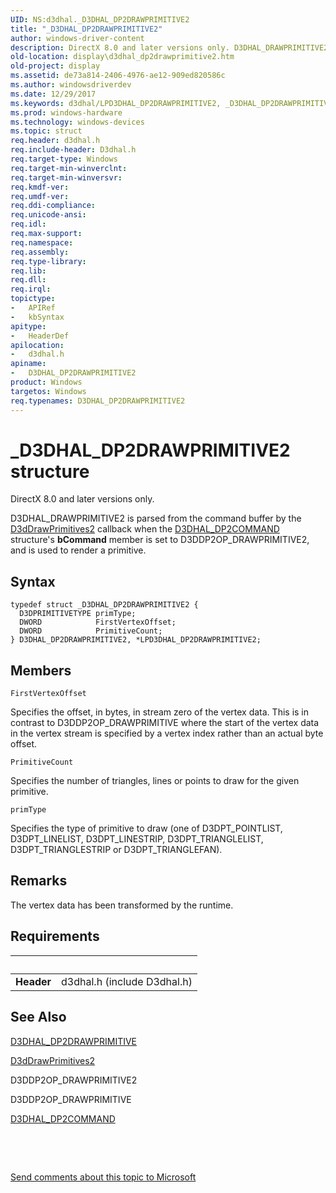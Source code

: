 ```yaml
---
UID: NS:d3dhal._D3DHAL_DP2DRAWPRIMITIVE2
title: "_D3DHAL_DP2DRAWPRIMITIVE2"
author: windows-driver-content
description: DirectX 8.0 and later versions only. D3DHAL_DRAWPRIMITIVE2 is parsed from the command buffer by the D3dDrawPrimitives2 callback when the D3DHAL_DP2COMMAND structure's bCommand member is set to D3DDP2OP_DRAWPRIMITIVE2, and is used to render a primitive.
old-location: display\d3dhal_dp2drawprimitive2.htm
old-project: display
ms.assetid: de73a814-2406-4976-ae12-909ed820586c
ms.author: windowsdriverdev
ms.date: 12/29/2017
ms.keywords: d3dhal/LPD3DHAL_DP2DRAWPRIMITIVE2, _D3DHAL_DP2DRAWPRIMITIVE2, d3dstrct_b61a4b46-344e-4f06-9b2b-1434bb8b6dcc.xml, *LPD3DHAL_DP2DRAWPRIMITIVE2, LPD3DHAL_DP2DRAWPRIMITIVE2, LPD3DHAL_DP2DRAWPRIMITIVE2 structure pointer [Display Devices], D3DHAL_DP2DRAWPRIMITIVE2 structure [Display Devices], d3dhal/D3DHAL_DP2DRAWPRIMITIVE2, display.d3dhal_dp2drawprimitive2, D3DHAL_DP2DRAWPRIMITIVE2
ms.prod: windows-hardware
ms.technology: windows-devices
ms.topic: struct
req.header: d3dhal.h
req.include-header: D3dhal.h
req.target-type: Windows
req.target-min-winverclnt: 
req.target-min-winversvr: 
req.kmdf-ver: 
req.umdf-ver: 
req.ddi-compliance: 
req.unicode-ansi: 
req.idl: 
req.max-support: 
req.namespace: 
req.assembly: 
req.type-library: 
req.lib: 
req.dll: 
req.irql: 
topictype:
-	APIRef
-	kbSyntax
apitype:
-	HeaderDef
apilocation:
-	d3dhal.h
apiname:
-	D3DHAL_DP2DRAWPRIMITIVE2
product: Windows
targetos: Windows
req.typenames: D3DHAL_DP2DRAWPRIMITIVE2
---
```


# _D3DHAL_DP2DRAWPRIMITIVE2 structure
DirectX 8.0 and later versions only.
   

D3DHAL_DRAWPRIMITIVE2 is parsed from the command buffer by the <a href="..\d3dhal\nc-d3dhal-lpd3dhal_drawprimitives2cb.md">D3dDrawPrimitives2</a> callback when the <a href="..\d3dhal\ns-d3dhal-_d3dhal_dp2command.md">D3DHAL_DP2COMMAND</a> structure's <b>bCommand</b> member is set to D3DDP2OP_DRAWPRIMITIVE2, and is used to render a primitive.

## Syntax
````
typedef struct _D3DHAL_DP2DRAWPRIMITIVE2 {
  D3DPRIMITIVETYPE primType;
  DWORD            FirstVertexOffset;
  DWORD            PrimitiveCount;
} D3DHAL_DP2DRAWPRIMITIVE2, *LPD3DHAL_DP2DRAWPRIMITIVE2;
````

## Members


`FirstVertexOffset`

Specifies the offset, in bytes, in stream zero of the vertex data. This is in contrast to D3DDP2OP_DRAWPRIMITIVE where the start of the vertex data in the vertex stream is specified by a vertex index rather than an actual byte offset.

`PrimitiveCount`

Specifies the number of triangles, lines or points to draw for the given primitive.

`primType`

Specifies the type of primitive to draw (one of D3DPT_POINTLIST, D3DPT_LINELIST, D3DPT_LINESTRIP, D3DPT_TRIANGLELIST, D3DPT_TRIANGLESTRIP or D3DPT_TRIANGLEFAN).

## Remarks
The vertex data has been transformed by the runtime.

## Requirements
| &nbsp; | &nbsp; |
| ---- |:---- |
| **Header** | d3dhal.h (include D3dhal.h) |

## See Also

<a href="..\d3dhal\ns-d3dhal-_d3dhal_dp2drawprimitive.md">D3DHAL_DP2DRAWPRIMITIVE</a>



<a href="..\d3dhal\nc-d3dhal-lpd3dhal_drawprimitives2cb.md">D3dDrawPrimitives2</a>



D3DDP2OP_DRAWPRIMITIVE2



D3DDP2OP_DRAWPRIMITIVE



<a href="..\d3dhal\ns-d3dhal-_d3dhal_dp2command.md">D3DHAL_DP2COMMAND</a>



 

 

<a href="mailto:wsddocfb@microsoft.com?subject=Documentation%20feedback [display\display]:%20D3DHAL_DP2DRAWPRIMITIVE2 structure%20 RELEASE:%20(12/29/2017)&amp;body=%0A%0APRIVACY STATEMENT%0A%0AWe use your feedback to improve the documentation. We don't use your email address for any other purpose, and we'll remove your email address from our system after the issue that you're reporting is fixed. While we're working to fix this issue, we might send you an email message to ask for more info. Later, we might also send you an email message to let you know that we've addressed your feedback.%0A%0AFor more info about Microsoft's privacy policy, see http://privacy.microsoft.com/en-us/default.aspx." title="Send comments about this topic to Microsoft">Send comments about this topic to Microsoft</a>